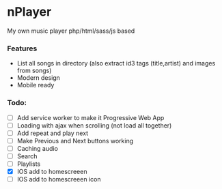 # nPlayer
My own music player php/html/sass/js based

### Features  
- List all songs in directory (also extract id3 tags (title,artist) and images from songs)
- Modern design
- Mobile ready

### Todo:  
- [ ] Add service worker to make it Progressive Web App
- [ ] Loading with ajax when scrolling (not load all together)
- [ ] Add repeat and play next
- [ ] Make Previous and Next buttons working
- [ ] Caching audio
- [ ] Search
- [ ] Playlists
- [x] IOS add to homescreeen
- [ ] IOS add to homescreeen icon
